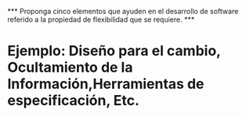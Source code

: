 *** Proponga cinco elementos que ayuden en el desarrollo de software referido a la propiedad de flexibilidad que se requiere. ***

# Ejemplo: Diseño para el cambio, Ocultamiento de la Información,Herramientas de especificación, Etc.

